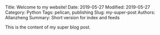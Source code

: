 Title: Welcome to my website!
Date: 2019-05-27 
Modified: 2019-05-27 
Category: Python
Tags: pelican, publishing
Slug: my-super-post
Authors: Allanzheng
Summary: Short version for index and feeds

This is the content of my super blog post.
